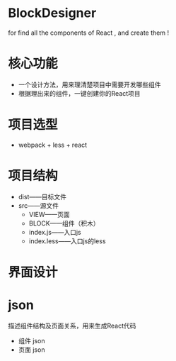 ﻿# BlockDesigner
for find all the components of React , and create them !

# 核心功能
 * 一个设计方法，用来理清楚项目中需要开发哪些组件
 * 根据理出来的组件，一键创建你的React项目

# 项目选型
 * webpack + less + react

# 项目结构
 * dist——目标文件 
 * src——源文件
   * VIEW——页面
   * BLOCK——组件（积木）
   * index.js——入口js
   * index.less——入口js的less

# 界面设计

# json
描述组件结构及页面关系，用来生成React代码
 * 组件 json
 * 页面 json
